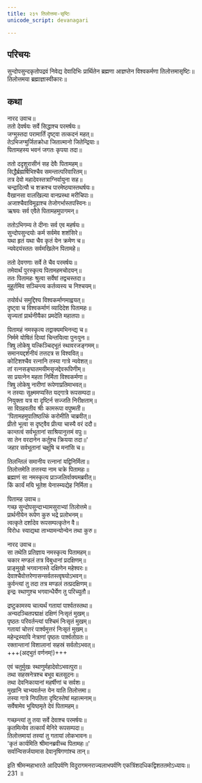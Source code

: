 ```yaml
---
title: २३१ तिलोत्तमा-सृष्टिः
unicode_script: devanagari

---
```

## परिचयः

सुन्दोपसुन्दकृतोपद्रवं निवेद्य देवादिभिः प्रार्थितेन ब्रह्मणा आज्ञप्तेन विश्वकर्मणा तिलोत्तमासृष्टिः॥  
तिलोत्तमया ब्रह्माज्ञास्वीकारः॥  

## कथा

नारद उवाच॥  
ततो देवर्षयः सर्वे सिद्धाश्च परमर्षयः॥  
जग्मुस्तदा परामार्तिं दृष्ट्वा तत्कदनं महत्॥  
तेऽभिजग्मुर्जितक्रोधा जितात्मानो जितेन्द्रियाः॥  
पितामहस्य भवनं जगतः कृपया तदा॥  

ततो ददृशुरासीनं सह देवैः पितामहम्॥  
सिद्धैर्ब्रह्मर्षिभिश्चैव समन्तात्परिवारितम्॥  
तत्र देवो महादेवस्तत्राग्निर्वायुना सह॥  
चन्द्रादित्यौ च शक्रश्च पारमेष्ठ्यास्तथर्षयः॥  
वैखानसा वालखिल्या वानप्रस्था मरीचिपाः॥  
अजाश्चैवाविमूढाश्च तेजोगर्भास्तपस्विनः॥  
ऋषयः सर्व एवैते पितामहमुपागमन्॥  

ततोऽभिगम्य ते दीनाः सर्व एव महर्षयः॥  
सुन्दोपसुन्दयोः कर्म सर्वमेव शशंसिरे॥  
यथा हृतं यथा चैव कृतं येन क्रमेण च॥  
न्यवेदयंस्ततः सर्वमखिलेन पितामहे॥  

ततो देवगणाः सर्वे ते चैव परमर्षयः॥  
तमेवार्थं पुरस्कृत्य पितामहमचोदयन्॥  
ततः पितामहः श्रुत्वा सर्वेषां तद्वचस्तदा॥  
मुहूर्तमिव सञ्चिन्त्य कर्तव्यस्य च निश्चयम्॥  

तयोर्वधं समुद्दिश्य विश्वकर्माणमाह्वयत्॥  
दृष्ट्वा च विश्वकर्माणं व्यादिदेश पितामहः॥  
सृज्यतां प्रार्थनीयैका प्रमदेति महातपाः॥  

पितामहं नमस्कृत्य तद्वाक्यमभिनन्द्य च॥  
निर्ममे योषितं दिव्यां चिन्तयित्वा पुनःपुनः॥  
त्रिषु लोकेषु यत्किञ्चिद्भूतं स्थावरजङ्गमम्॥  
समानयद्दर्शनीयं तत्तदत्र स विश्ववित्॥  
कोटिशश्चैव रत्नानि तस्या गात्रे न्यवेशत्॥  
तां रत्नसङ्घातमयीमसृजद्देवरूपिणीम्॥  
सा प्रयत्नेन महता निर्मिता विश्वकर्मणा॥  
त्रिषु लोकेषु नारीणां रूपेणाप्रतिमाभवत्॥  
न तस्याः सूक्ष्ममप्यस्ति यद्गात्रे रूपसम्पदा॥  
नियुक्ता यत्र वा दृष्टिर्न सज्जति निरीक्षताम्॥  
सा विग्रहवतीव श्रीः कामरूपा वपुष्मती॥  
'पितामहमुपातिष्ठत्किं करोमीति चाब्रवीत्॥  
प्रीतो भूत्वा स दृष्ट्वैव प्रीत्या चास्यै वरं ददौ॥  
कान्तत्वं सर्वभूतानां साश्रियानुत्तमं वपुः॥  
सा तेन वरदानेन कर्तुश्च क्रियया तदा॥'  
जहार सर्वभूतानां चक्षूंषि च मनांसि च॥  

तिलन्तिलं समानीय रत्नानां यद्विनिर्मिता॥  
तिलोत्तमेति तत्तस्या नाम चक्रे पितामहः॥  
ब्रह्माणं सा नमस्कृत्य प्राञ्जलिर्वाक्यमब्रवीत्॥  
किं कार्यं मयि भूतेश येनास्म्यद्येह निर्मिता॥  

पितामह उवाच॥  
गच्छ सुन्दोपसुन्दाभ्यामसुराभ्यां तिलोत्तमे॥  
प्रार्थनीयेन रूपेण कुरु भद्रे प्रलोभनम्॥  
त्वत्कृते दर्शादेव रूपसम्पत्कृतेन वै॥  
विरोधः स्याद्यथा ताभ्यामन्योन्येन तथा कुरु॥  

नारद उवाच॥  
सा तथेति प्रतिज्ञाय नमस्कृत्य पितामहम्॥  
चकार मण्डलं तत्र विबुधानां प्रदक्षिणम्॥  
प्राङ्मुखो भगवानास्ते दक्षिणेन महेश्वरः॥  
देवाश्चैवोत्तरेणासन्सर्वतस्त्वृषयोऽभवन्॥  
कुर्वन्त्यां तु तदा तत्र मण्डलं तत्प्रदक्षिणम्॥  
इन्द्रः स्थाणुश्च भगवान्धैर्येण तु परिच्युतौ॥  

द्रष्टुकामस्य चात्यर्थं गतायां पार्श्वतस्तथा॥  
अन्यदञ्चितपद्माक्षं दक्षिणं निःसृतं मुखम्॥  
पृष्ठतः परिवर्तन्त्यां पश्चिमं निःसृतं मुखम्॥  
गतायां चोत्तरं पार्श्वमुत्तरं निःसृतं मुखम्॥  
महेन्द्रस्यापि नेत्राणां पृष्ठतः पार्श्वतोग्रतः॥  
रक्तान्तानां विशालानां सहस्रं सर्वतोऽभवत्॥  
+++(अद्भुतं वर्णनम्!)+++

एवं चतुर्मुखः स्थाणुर्महादेवोऽभवत्पुरा॥  
तथा सहस्रनेत्रश्च बभूव बलसूदनः॥  
तथा देवनिकायानां महर्षीणां च सर्वशः॥  
मुखानि चाभ्यवर्तन्त येन याति तिलोत्तमा॥  
तस्या गात्रे निपतिता दृष्टिस्तेषां महात्मनाम्॥  
सर्वेषामेव भूयिष्ठमृते देवं पितामहम्॥  

गच्छन्त्यां तु तया सर्वे देवाश्च परमर्षयः॥  
कृतमित्येव तत्कार्यं मेनिरे रूपसम्पदा॥  
तिलोत्तमायां तस्यां तु गतायां लोकभावनः॥  
'कृतं कार्यमिति श्रीमानब्रवीच्च पितामहः॥'  
सर्वान्विसर्जयामास देवानृषिगणांश्च तान्॥  

इति श्रीमन्महाभारते आदिपर्वणि विदुरागमनराज्यलाभपर्वणि एकत्रिंशदधिकद्विशततमोऽध्यायः॥  
231 ॥  